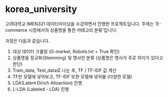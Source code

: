 # korea_university
고려대학교 IMEN321 데이터마이닝을 수강하면서 진행한 프로젝트입니다.
주제는 'E-commerce 시장에서의 상품명을 통한 카테고리 분류'입니다.

과정은 다음과 같습니다.

1) 대상 데이터 크롤링 (G-market, Robots.txt = True 확인)
2) 상품명을 정규화(Stemming) 및 명사만 분류 (상품명은 명사가 주로 의미가 있다고 판단)
3) Train_data, Test_data로 나눈 후, TF / TF-IDF 값 계산
4) TF만 모델에 넣어보고, TF-IDF 또한 모델에 넣어봄 (다양한 모델)
5) LDA(Latent Dirich Alloaction) 진행
6) L-LDA (Labeled - LDA) 진행
